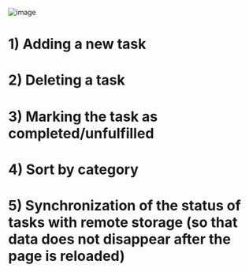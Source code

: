 ![image](https://user-images.githubusercontent.com/90094155/165070639-ce55c7df-b9f1-4107-9c16-e4ece426f4f5.png)

# 1) Adding a new task
# 2) Deleting a task
# 3) Marking the task as completed/unfulfilled
# 4) Sort by category
# 5) Synchronization of the status of tasks with remote storage (so that data does not disappear after the page is reloaded)
